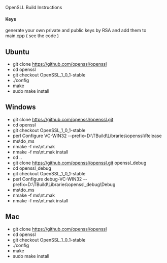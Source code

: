 OpenSLL Build Instructions

#### Keys

generate your own private and public keys by RSA and add them to main.cpp ( see the code )

## Ubuntu  
- git clone https://github.com/openssl/openssl
- cd openssl
- git checkout OpenSSL_1_0_1-stable
- ./config
- make
- sudo make install


## Windows 
- git clone https://github.com/openssl/openssl.git
- cd openssl
- git checkout OpenSSL_1_0_1-stable
- perl Configure VC-WIN32 --prefix=D:\TBuild\Libraries\openssl\Release
- ms\do_ms
- nmake -f ms\nt.mak
- nmake -f ms\nt.mak install
- cd ..
- git clone https://github.com/openssl/openssl.git openssl_debug
- cd openssl_debug
- git checkout OpenSSL_1_0_1-stable
- perl Configure debug-VC-WIN32 --prefix=D:\TBuild\Libraries\openssl_debug\Debug
- ms\do_ms
- nmake -f ms\nt.mak
- nmake -f ms\nt.mak install

## Mac 
- git clone https://github.com/openssl/openssl
- cd openssl
- git checkout OpenSSL_1_0_1-stable
- ./config
- make
- sudo make install


